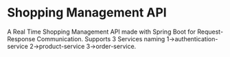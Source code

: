 # Shopping Management API
A Real Time Shopping Management API made with Spring Boot for Request-Response Communication. 
Supports 3 Services naming 
  1->authentication-service
  2->product-service 
  3->order-service.
